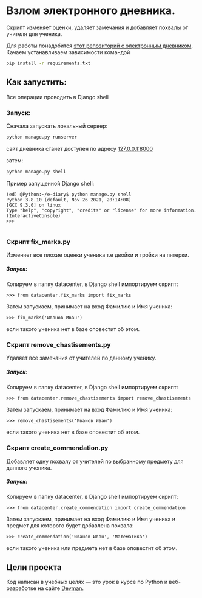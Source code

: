 # Взлом электронного дневника.

Скрипт изменяет оценки, удаляет замечания и добавляет похвалы от учителя для ученика.

Для работы понадобится [этот репозиторий с электронным дневником](https://github.com/devmanorg/e-diary/tree/master). Качаем устанавливаем зависимости командой

```bash
pip install -r requirements.txt
```
## Как запустить:

Все операции проводить в Django shell

### Запуск:
Сначала запускать локальный сервер:

```bash
python manage.py runserver
```
cайт дневника станет доступен по адресу [127.0.0.1:8000](http://127.0.0.1:8000)

затем:

```bash
python manage.py shell
```
Пример запущенной Django shell:

```
(ed) @Python:~/e-diary$ python manage.py shell
Python 3.8.10 (default, Nov 26 2021, 20:14:08) 
[GCC 9.3.0] on linux
Type "help", "copyright", "credits" or "license" for more information.
(InteractiveConsole)
>>> 


```

### Скрипт fix_marks.py

Изменяет все плохие оценки ученика т.е двойки и тройки на пятерки.

##### Запуск:

Копируем в папку datacenter, в Django shell импортируем скрипт:

```
>>> from datacenter.fix_marks import fix_marks

```
Затем запускаем, принимает на вход Фамилию и Имя ученика:

```
>>> fix_marks('Иванов Иван')
```
если такого ученика нет в базе оповестит об этом.

### Скрипт remove_chastisements.py

Удаляет все замечания от учителей по данному ученику.

##### Запуск:

Копируем в папку datacenter, в Django shell импортируем скрипт:

```
>>> from datacenter.remove_chastisements import remove_chastisements

```
Затем запускаем, принимает на вход Фамилию и Имя ученика:

```
>>> remove_chastisements('Иванов Иван')
```
если такого ученика нет в базе оповестит об этом.

### Скрипт create_commendation.py

Добавляет одну похвалу от учителей по выбранному предмету для данного ученика.

##### Запуск:

Копируем в папку datacenter, в Django shell импортируем скрипт:

```
>>> from datacenter.create_commendation import create_commendation

```
Затем запускаем, принимает на вход Фамилию и Имя ученика и предмет для которого будет добавлена похвала:

```
>>> create_commendation('Иванов Иван', 'Математика')
```
если такого ученика или предмета нет в базе оповестит об этом.

## Цели проекта

Код написан в учебных целях — это урок в курсе по Python и веб-разработке на сайте [Devman](https://dvmn.org).